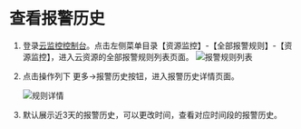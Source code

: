 # 查看报警历史

1. 登录[云监控控制台](https://cms-console.jdcloud.com/overview)。点击左侧菜单目录【资源监控】-【全部报警规则】-【资源监控】，进入云资源的全部报警规则列表页面。 
   ![报警规则列表](../../../../../image/Cloud-Monitor/8-qbbj-1.png)    

2. 点击操作列下 更多->报警历史按钮，进入报警历史详情页面。  

   ![规则详情](../../../../../image/Cloud-Monitor/10-bjgz-bjls.png)  

3. 默认展示近3天的报警历史，可以更改时间，查看对应时间段的报警历史。

   

